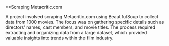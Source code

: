 **Scraping Metacritic.com

A project involved scraping Metacritic.com using BeautifulSoup to collect data from 1000 movies. The focus was on gathering specific details such as directors' names, cast members, and movie titles. The process required extracting and organizing data from a large dataset, which provided valuable insights into trends within the film industry.
